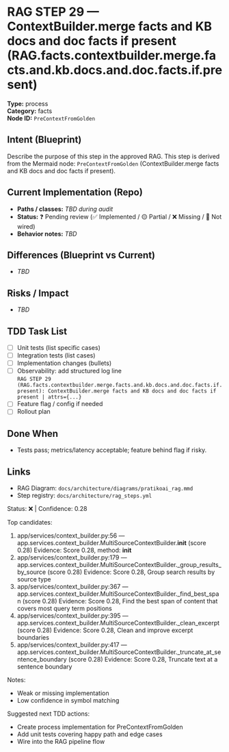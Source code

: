 # RAG STEP 29 — ContextBuilder.merge facts and KB docs and doc facts if present (RAG.facts.contextbuilder.merge.facts.and.kb.docs.and.doc.facts.if.present)

**Type:** process  
**Category:** facts  
**Node ID:** `PreContextFromGolden`

## Intent (Blueprint)
Describe the purpose of this step in the approved RAG. This step is derived from the Mermaid node: `PreContextFromGolden` (ContextBuilder.merge facts and KB docs and doc facts if present).

## Current Implementation (Repo)
- **Paths / classes:** _TBD during audit_
- **Status:** ❓ Pending review (✅ Implemented / 🟡 Partial / ❌ Missing / 🔌 Not wired)
- **Behavior notes:** _TBD_

## Differences (Blueprint vs Current)
- _TBD_

## Risks / Impact
- _TBD_

## TDD Task List
- [ ] Unit tests (list specific cases)
- [ ] Integration tests (list cases)
- [ ] Implementation changes (bullets)
- [ ] Observability: add structured log line  
  `RAG STEP 29 (RAG.facts.contextbuilder.merge.facts.and.kb.docs.and.doc.facts.if.present): ContextBuilder.merge facts and KB docs and doc facts if present | attrs={...}`
- [ ] Feature flag / config if needed
- [ ] Rollout plan

## Done When
- Tests pass; metrics/latency acceptable; feature behind flag if risky.

## Links
- RAG Diagram: `docs/architecture/diagrams/pratikoai_rag.mmd`
- Step registry: `docs/architecture/rag_steps.yml`


<!-- AUTO-AUDIT:BEGIN -->
Status: ❌  |  Confidence: 0.28

Top candidates:
1) app/services/context_builder.py:56 — app.services.context_builder.MultiSourceContextBuilder.__init__ (score 0.28)
   Evidence: Score 0.28, method: __init__
2) app/services/context_builder.py:179 — app.services.context_builder.MultiSourceContextBuilder._group_results_by_source (score 0.28)
   Evidence: Score 0.28, Group search results by source type
3) app/services/context_builder.py:367 — app.services.context_builder.MultiSourceContextBuilder._find_best_span (score 0.28)
   Evidence: Score 0.28, Find the best span of content that covers most query term positions
4) app/services/context_builder.py:395 — app.services.context_builder.MultiSourceContextBuilder._clean_excerpt (score 0.28)
   Evidence: Score 0.28, Clean and improve excerpt boundaries
5) app/services/context_builder.py:417 — app.services.context_builder.MultiSourceContextBuilder._truncate_at_sentence_boundary (score 0.28)
   Evidence: Score 0.28, Truncate text at a sentence boundary

Notes:
- Weak or missing implementation
- Low confidence in symbol matching

Suggested next TDD actions:
- Create process implementation for PreContextFromGolden
- Add unit tests covering happy path and edge cases
- Wire into the RAG pipeline flow
<!-- AUTO-AUDIT:END -->